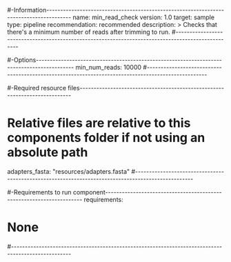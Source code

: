 #-Information---------------------------------------------------------------------------------------
name: min_read_check
version: 1.0
target: sample
type: pipeline
recommendation: recommended
description: >
  Checks that there's a minimum number of reads after trimming to run.
#---------------------------------------------------------------------------------------------------

#-Options-------------------------------------------------------------------------------------------
min_num_reads: 10000
#---------------------------------------------------------------------------------------------------

#-Required resource files---------------------------------------------------------------------------
# Relative files are relative to this components folder if not using an absolute path
adapters_fasta: "resources/adapters.fasta"
#---------------------------------------------------------------------------------------------------

#-Requirements to run component---------------------------------------------------------------------
requirements:
  # None
#---------------------------------------------------------------------------------------------------
